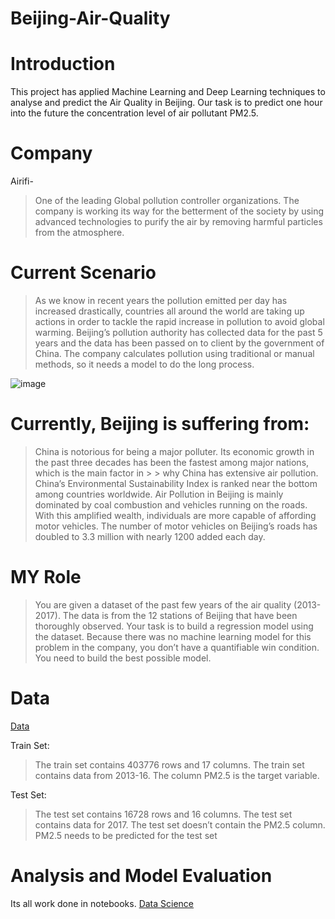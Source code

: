 # Beijing-Air-Quality
# Introduction
This project has applied Machine Learning and Deep Learning techniques to analyse and predict the Air Quality in Beijing. Our task is to predict one hour into the future the concentration level of air pollutant PM2.5.
# Company 
Airifi-
> One of the leading Global pollution controller organizations.
> The company is working its way for the betterment of the society by using advanced technologies to purify the air by removing harmful particles from the atmosphere.
# Current Scenario
>As we know in recent years the pollution emitted per day has increased drastically, countries all around the world are taking up actions in order to tackle the rapid increase in pollution to avoid global warming.
>Beijing’s pollution authority has collected data for the past 5 years and the data has been passed on to client by the government of China.
The company calculates pollution using traditional or manual methods, so it needs a model to do the long process.

![image](https://user-images.githubusercontent.com/114226899/224390105-d83f70d0-d907-4572-9be9-e8bd7d004cf5.png)

# Currently, Beijing is suffering from:
> China is notorious for being a major polluter. Its economic growth in the past three decades has been the fastest among major nations, which is the main factor in > > why China has extensive air pollution.
> China’s Environmental Sustainability Index is ranked near the bottom among countries worldwide.
> Air Pollution in Beijing is mainly dominated by coal combustion and vehicles running on the roads.
> With this amplified wealth, individuals are more capable of affording motor vehicles. The number of motor vehicles on Beijing’s roads has doubled to 3.3 million with nearly 1200 added each day.


# MY Role
> You are given a dataset of the past few years of the air quality (2013-2017).
> The data is from the 12 stations of Beijing that have been thoroughly observed.
> Your task is to build a regression model using the dataset.
> Because there was no machine learning model for this problem in the company, you don’t have a quantifiable win condition. You need to build the best possible model.

# Data 
[Data](https://github.com/imhsv/Beijing-Air-Pollution/blob/main/data)

Train Set: 
> The train set contains 403776 rows and 17 columns.
> The train set contains data from 2013-16.
> The column PM2.5 is the target variable.

Test Set:
> The test set contains 16728 rows and 16 columns.
> The test set contains data for 2017.
> The test set doesn’t contain the PM2.5 column.
> PM2.5 needs to be predicted for the test set

# Analysis and Model Evaluation
 Its all work done in notebooks.
 [Data Science](https://github.com/imhsv/Beijing-Air-Pollution/blob/main/Untitled.ipynb)
